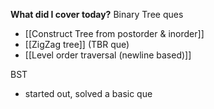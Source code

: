

**What did I cover today?**
Binary Tree ques
- [[Construct Tree from postorder & inorder]]
- [[ZigZag tree]] (TBR que)
- [[Level order traversal (newline based)]]

BST
- started out, solved a basic que